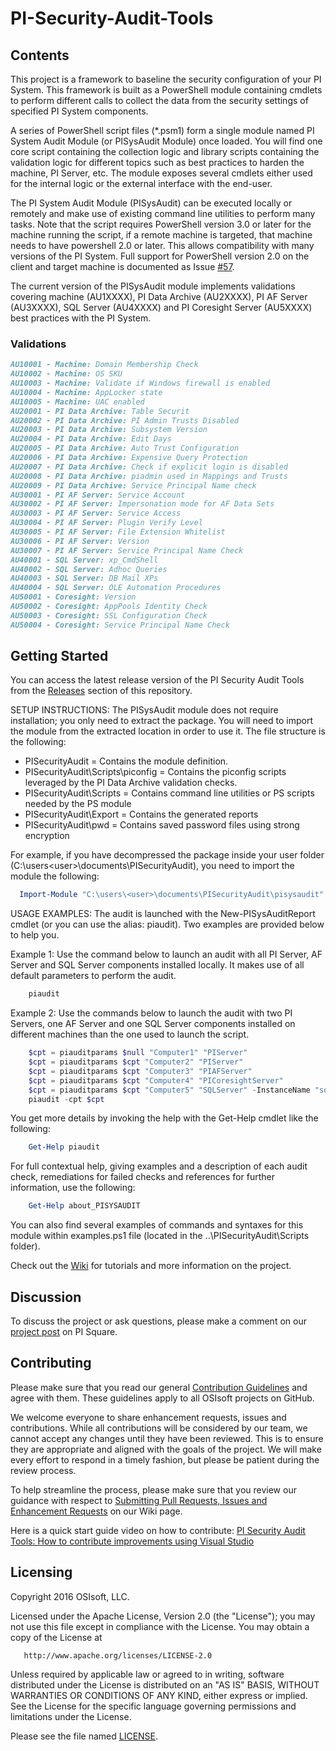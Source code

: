 # PI-Security-Audit-Tools

## Contents

This project is a framework to baseline the security configuration of your PI System. This framework is built as a PowerShell module containing cmdlets to perform different calls to collect the data from the security settings of specified PI System components.

A series of PowerShell script files (*.psm1) form a single module named PI System Audit Module (or PISysAudit Module) once loaded. You will find one core script containing the collection logic and library scripts containing the validation logic for different topics such as best practices to harden the machine, PI Server, etc. The module exposes several cmdlets either used for the internal logic or the external interface with the end-user.

The PI System Audit Module (PISysAudit) can be executed locally or remotely and make use of existing command line utilities to perform many tasks.  Note that the script requires PowerShell version 3.0 or later for the machine running the script, if a remote machine is targeted, that machine needs to have powershell 2.0 or later.  This allows compatibility with many versions of the PI System.  Full support for PowerShell version 2.0 on the client and target machine is documented as Issue [#57](https://github.com/osisoft/PI-Security-Audit-Tools/issues/57).

The current version of the PISysAudit module implements validations covering machine (AU1XXXX), PI Data Archive (AU2XXXX), PI AF Server (AU3XXXX), SQL Server (AU4XXXX) and PI Coresight Server (AU5XXXX) best practices with the PI System.

### Validations

```markdown
AU10001 - Machine: Domain Membership Check
AU10002 - Machine: OS SKU
AU10003 - Machine: Validate if Windows firewall is enabled
AU10004 - Machine: AppLocker state
AU10005 - Machine: UAC enabled
AU20001 - PI Data Archive: Table Securit
AU20002 - PI Data Archive: PI Admin Trusts Disabled
AU20003 - PI Data Archive: Subsystem Version
AU20004 - PI Data Archive: Edit Days
AU20005 - PI Data Archive: Auto Trust Configuration
AU20006 - PI Data Archive: Expensive Query Protection
AU20007 - PI Data Archive: Check if explicit login is disabled
AU20008 - PI Data Archive: piadmin used in Mappings and Trusts
AU20009 - PI Data Archive: Service Principal Name check
AU30001 - PI AF Server: Service Account
AU30002 - PI AF Server: Impersonation mode for AF Data Sets
AU30003 - PI AF Server: Service Access
AU30004 - PI AF Server: Plugin Verify Level
AU30005 - PI AF Server: File Extension Whitelist
AU30006 - PI AF Server: Version
AU30007 - PI AF Server: Service Principal Name Check
AU40001 - SQL Server: xp_CmdShell
AU40002 - SQL Server: Adhoc Queries
AU40003 - SQL Server: DB Mail XPs
AU40004 - SQL Server: OLE Automation Procedures
AU50001 - Coresight: Version
AU50002 - Coresight: AppPools Identity Check
AU50003 - Coresight: SSL Configuration Check
AU50004 - Coresight: Service Principal Name Check
```

## Getting Started

You can access the latest release version of the PI Security Audit Tools from the [Releases](https://github.com/osisoft/PI-Security-Audit-Tools/releases) section of this repository.

SETUP INSTRUCTIONS:
The PISysAudit module does not require installation; you only need to extract the package. You will need to import the module from the extracted location in order to use it. The file structure is the following:

* PISecurityAudit = Contains the module definition.
* PISecurityAudit\Scripts\piconfig = Contains the piconfig scripts leveraged by the PI Data Archive validation checks.
* PISecurityAudit\Scripts = Contains command line utilities or PS scripts needed by the PS module
* PISecurityAudit\Export = Contains the generated reports
* PISecurityAudit\pwd = Contains saved password files using strong encryption

For example, if you have decompressed the package inside your user folder (C:\users\<user>\documents\PISecurityAudit), you need to import the module the following:

```powershell
  Import-Module "C:\users\<user>\documents\PISecurityAudit\pisysaudit"
```

USAGE EXAMPLES:
The audit is launched with the New-PISysAuditReport cmdlet (or you can use the alias: piaudit). Two examples are provided below to help you.

Example 1:
Use the command below to launch an audit with all PI Server, AF Server and SQL Server components installed locally. It makes use of all default parameters to perform the audit.

```powershell
    piaudit
```

Example 2:
Use the commands below to launch the audit with two PI Servers, one AF Server and one SQL Server components installed on different machines than the one used to launch the script.

```powershell
    $cpt = piauditparams $null "Computer1" "PIServer"
    $cpt = piauditparams $cpt "Computer2" "PIServer"
    $cpt = piauditparams $cpt "Computer3" "PIAFServer"
    $cpt = piauditparams $cpt "Computer4" "PICoresightServer"
    $cpt = piauditparams $cpt "Computer5" "SQLServer" -InstanceName "sqlexpress"
    piaudit -cpt $cpt
```

You get more details by invoking the help with the Get-Help cmdlet like the following:

```powershell
    Get-Help piaudit
```

For full contextual help, giving examples and a description of each audit check, remediations for failed checks and references for further information, use the following:

```powershell
    Get-Help about_PISYSAUDIT
```

You can also find several examples of commands and syntaxes for this module within examples.ps1 file (located in the ..\PISecurityAudit\Scripts folder).

Check out the [Wiki](https://github.com/osisoft/PI-Security-Audit-Tools/wiki) for tutorials and more information on the project.

## Discussion

To discuss the project or ask questions, please make a comment on our [project post](https://pisquare.osisoft.com/groups/security/blog/2016/07/26/check-out-the-pi-security-audit-tools-on-github) on PI Square.

## Contributing

Please make sure that you read our general [Contribution Guidelines](https://github.com/osisoft/contributing) and agree with them.  These guidelines apply to all OSIsoft projects on GitHub.

We welcome everyone to share enhancement requests, issues and contributions.  While all contributions will be considered by our team, we cannot accept any changes until they have been reviewed.  This is to ensure they are appropriate and aligned with the goals of the project.  We will make every effort to respond in a timely fashion, but please be patient during the review process.  

To help streamline the process, please make sure that you review our guidance with respect to [Submitting Pull Requests, Issues and Enhancement Requests](https://github.com/osisoft/PI-Security-Audit-Tools/wiki/Submitting-Pull-Requests,-Issues-and-Enhancement-Requests) on our Wiki page.

Here is a quick start guide video on how to contribute:
[PI Security Audit Tools: How to contribute improvements using Visual Studio](https://pisquare.osisoft.com/videos/1904)

## Licensing

Copyright 2016 OSIsoft, LLC.

   Licensed under the Apache License, Version 2.0 (the "License");
   you may not use this file except in compliance with the License.
   You may obtain a copy of the License at

       http://www.apache.org/licenses/LICENSE-2.0

   Unless required by applicable law or agreed to in writing, software
   distributed under the License is distributed on an "AS IS" BASIS,
   WITHOUT WARRANTIES OR CONDITIONS OF ANY KIND, either express or implied.
   See the License for the specific language governing permissions and
   limitations under the License.

Please see the file named [LICENSE](LICENSE).
